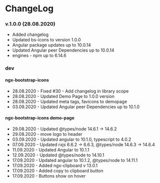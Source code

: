 # ChangeLog

### v.1.0.0 (28.08.2020)

* Added changelog
* Updated bs-icons to version 1.0.0
* Angular package updates up to 10.0.14
* Updated Angular peer Dependencies up to 10.0.14
* engines - npm up to 6.14.6

### dev
  #### ngx-bootstrap-icons
 * 28.08.2020 - Fixed #30 - Add changelog in library scope
 * 28.08.2020 - Updated Demo Page to 1.0.0 version
 * 28.08.2020 - Updated meta tags, favicons to demopage
 * 03.09.2020 - Updated Angular peer Dependencies up to 10.1.0
 
#### ngx-bootstrap-icons demo-page
 * 29.08.2020 - Updated @types/node  14.6.1  →  14.6.2
 * 29.08.2020 - move logo to header
 * 03.09.2020 - Updated angular to 10.1.0, typescript to 4.0.2
 * 07.09.2020 - Updated rxjs 6.6.2  → 6.6.3, @types/node  14.6.3  →  14.6.4
 * 11.09.2020 - Updated Angular to 10.1.1
 * 12.09.2020 - Updated @types/node to 14.10.1
 * 17.09.2020 - Updated angular to 10.1.2, @types/node to 14.11.1
 * 17.09.2020 - Added ngx-clipboard v 13.0.1
 * 17.09.2020 - Added copy to clipboard button
 * 17.09.2020 - Buttons show on hover
